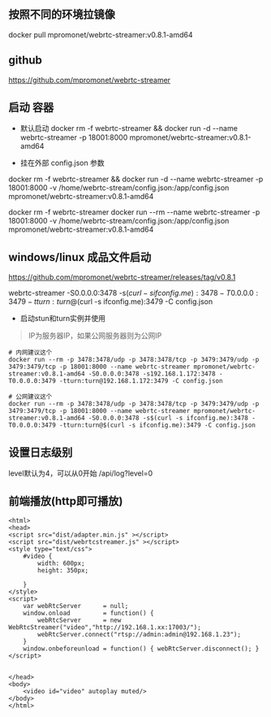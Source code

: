 
## 按照不同的环境拉镜像

docker pull mpromonet/webrtc-streamer:v0.8.1-amd64


## github

https://github.com/mpromonet/webrtc-streamer

## 启动 容器

- 默认启动
docker rm -f webrtc-streamer && docker run -d --name webrtc-streamer -p 18001:8000  mpromonet/webrtc-streamer:v0.8.1-amd64

- 挂在外部 config.json 参数

docker rm -f webrtc-streamer && docker run -d --name webrtc-streamer -p 18001:8000 -v /home/webrtc-stream/config.json:/app/config.json  mpromonet/webrtc-streamer:v0.8.1-amd64

docker rm -f webrtc-streamer 
docker run --rm --name webrtc-streamer -p 18001:8000 -v /home/webrtc-stream/config.json:/app/config.json  mpromonet/webrtc-streamer:v0.8.1-amd64

## windows/linux 成品文件启动

https://github.com/mpromonet/webrtc-streamer/releases/tag/v0.8.1

webrtc-streamer -S0.0.0.0:3478 -s$(curl -s ifconfig.me):3478 -T0.0.0.0:3479 -tturn:turn@$(curl -s ifconfig.me):3479 -C config.json


- 启动stun和turn实例并使用

> IP为服务器IP，如果公网服务器则为公网IP 

```
# 内网建议这个
docker run --rm -p 3478:3478/udp -p 3478:3478/tcp -p 3479:3479/udp -p 3479:3479/tcp -p 18001:8000 --name webrtc-streamer mpromonet/webrtc-streamer:v0.8.1-amd64 -S0.0.0.0:3478 -s192.168.1.172:3478 -T0.0.0.0:3479 -tturn:turn@192.168.1.172:3479 -C config.json

# 公网建议这个
docker run --rm -p 3478:3478/udp -p 3478:3478/tcp -p 3479:3479/udp -p 3479:3479/tcp -p 18001:8000 --name webrtc-streamer mpromonet/webrtc-streamer:v0.8.1-amd64 -S0.0.0.0:3478 -s$(curl -s ifconfig.me):3478 -T0.0.0.0:3479 -tturn:turn@$(curl -s ifconfig.me):3479 -C config.json
```

## 设置日志级别

level默认为4，可以从0开始
/api/log?level=0



##  前端播放(http即可播放)

```
<html>
<head>
<script src="dist/adapter.min.js" ></script>
<script src="dist/webrtcstreamer.js" ></script>
<style type="text/css">
	#video {
		width: 600px;
		height: 350px;
		
	}
</style>
<script>        
	var webRtcServer      = null;
	window.onload         = function() { 
		webRtcServer      = new WebRtcStreamer("video","http://192.168.1.xx:17003/");
		webRtcServer.connect("rtsp://admin:admin@192.168.1.23");
	}
	window.onbeforeunload = function() { webRtcServer.disconnect(); }
</script>


</head>
<body> 
	<video id="video" autoplay muted/>
</body>
</html>
```
